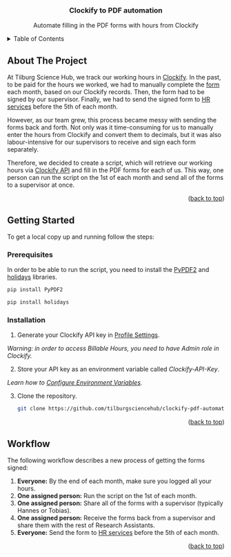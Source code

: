 <a name="readme-top"></a>
<h3 align="center">Clockify to PDF automation</h3>
<p align="center">
    Automate filling in the PDF forms with hours from Clockify
  </p>
</div>

<!-- TABLE OF CONTENTS -->
<details>
  <summary>Table of Contents</summary>
  <ol>
    <li>
      <a href="#about-the-project">About The Project</a>
    <li>
      <a href="#getting-started">Getting Started</a>
      <ul>
        <li><a href="#prerequisites">Prerequisites</a></li>
        <li><a href="#installation">Installation</a></li>
      </ul>
    </li>
    <li><a href="#workflow">Workflow</a></li>
  </ol>
</details>

<!-- ABOUT THE PROJECT -->
## About The Project
At Tilburg Science Hub, we track our working hours in [Clockify](https://clockify.me/). In the past, to be paid for the hours we worked, we had to manually complete the [form](tsh_form.pdf) each month, based on our Clockify records. Then, the form had to be signed by our supervisor. Finally, we had to send the signed form to [HR services](hrservices@tilburguniversity.edu) before the 5th of each month.

However, as our team grew, this process became messy with sending the forms back and forth. Not only was it time-consuming for us to manually enter the hours from Clockify and convert them to decimals, but it was also labour-intensive for our supervisors to receive and sign each form separately.

Therefore, we decided to create a script, which will retrieve our working hours via [Clockify API](https://clockify.me/developers-api) and fill in the PDF forms for each of us.  This way, one person can run the script on the 1st of each month and send all of the forms to a supervisor at once.

<p align="right">(<a href="#readme-top">back to top</a>)</p>

<!-- GETTING STARTED -->
## Getting Started

To get a local copy up and running follow the steps:

### Prerequisites
In order to be able to run the script, you need to install the [PyPDF2](https://pypi.org/project/PyPDF2/) and [holidays](https://pypi.org/project/holidays/) libraries.

  ```sh
  pip install PyPDF2
  ```
  
  ```sh
  pip install holidays
  ```  

### Installation

1. Generate your Clockify API key in [Profile Settings](https://clockify.me/user/settings).

*Warning: in order to access Billable Hours, you need to have Admin role in Clockify.*

2. Store your API key as an environment variable called *Clockify-API-Key*.

*Learn how to [Configure Environment Variables](https://tilburgsciencehub.com/building-blocks/store-and-document-your-data/store-data/environment-variables/).*

3. Clone the repository.
   ```sh
   git clone https://github.com/tilburgsciencehub/clockify-pdf-automation
   ```

<p align="right">(<a href="#readme-top">back to top</a>)</p>

<!-- WORKFLOW -->
## Workflow
The following workflow describes a new process of getting the forms signed:
1. **Everyone:** By the end of each month, make sure you logged all your hours.
2. **One assigned person:** Run the script on the 1st of each month.
3. **One assigned person:** Share all of the forms with a supervisor (typically Hannes or Tobias).
4. **One assigned person:** Receive the forms back from a supervisor and share them with the rest of Research Assistants.
5. **Everyone:** Send the form to [HR services](mailto:hrservices@tilburguniversity.edu) before the 5th of each month.

<p align="right">(<a href="#readme-top">back to top</a>)</p>
